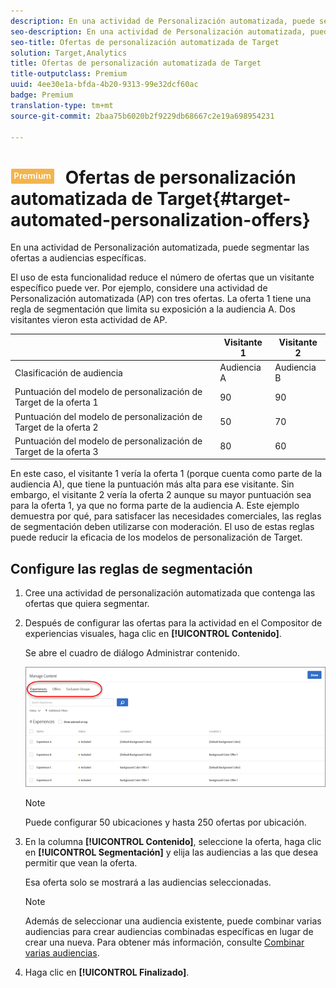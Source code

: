 ```yaml
---
description: En una actividad de Personalización automatizada, puede segmentar las ofertas a audiencias específicas.
seo-description: En una actividad de Personalización automatizada, puede segmentar las ofertas a audiencias específicas.
seo-title: Ofertas de personalización automatizada de Target
solution: Target,Analytics
title: Ofertas de personalización automatizada de Target
title-outputclass: Premium
uuid: 4ee30e1a-bfda-4b20-9313-99e32dcf60ac
badge: Premium
translation-type: tm+mt
source-git-commit: 2baa75b6020b2f9229db68667c2e19a698954231

---
```



# ![PREMIUM](/help/assets/premium.png) Ofertas de personalización automatizada de Target{#target-automated-personalization-offers}

En una actividad de Personalización automatizada, puede segmentar las ofertas a audiencias específicas.

El uso de esta funcionalidad reduce el número de ofertas que un visitante específico puede ver. Por ejemplo, considere una actividad de Personalización automatizada (AP) con tres ofertas. La oferta 1 tiene una regla de segmentación que limita su exposición a la audiencia A. Dos visitantes vieron esta actividad de AP.

|  | Visitante 1 | Visitante 2 |
|--- |--- |--- |
| Clasificación de audiencia | Audiencia A | Audiencia B |
| Puntuación del modelo de personalización de Target de la oferta 1 | 90 | 90 |
| Puntuación del modelo de personalización de Target de la oferta 2 | 50 | 70 |
| Puntuación del modelo de personalización de Target de la oferta 3 | 80 | 60 |

En este caso, el visitante 1 vería la oferta 1 (porque cuenta como parte de la audiencia A), que tiene la puntuación más alta para ese visitante. Sin embargo, el visitante 2 vería la oferta 2 aunque su mayor puntuación sea para la oferta 1, ya que no forma parte de la audiencia A. Este ejemplo demuestra por qué, para satisfacer las necesidades comerciales, las reglas de segmentación deben utilizarse con moderación. El uso de estas reglas puede reducir la eficacia de los modelos de personalización de Target.

## Configure las reglas de segmentación

1. Cree una actividad de personalización automatizada que contenga las ofertas que quiera segmentar.
1. Después de configurar las ofertas para la actividad en el Compositor de experiencias visuales, haga clic en **[!UICONTROL Contenido]**.

   Se abre el cuadro de diálogo Administrar contenido.

   ![](assets/ap_content.png)

   >[!NOTE]
   >
   >Puede configurar 50 ubicaciones y hasta 250 ofertas por ubicación.

1. En la columna **[!UICONTROL Contenido]**, seleccione la oferta, haga clic en **[!UICONTROL Segmentación]** y elija las audiencias a las que desea permitir que vean la oferta.

   Esa oferta solo se mostrará a las audiencias seleccionadas.

   >[!NOTE]
   >
   >Además de seleccionar una audiencia existente, puede combinar varias audiencias para crear audiencias combinadas específicas en lugar de crear una nueva. Para obtener más información, consulte [Combinar varias audiencias](../../c-target/combining-multiple-audiences.md#concept_A7386F1EA4394BD2AB72399C225981E5).

1. Haga clic en **[!UICONTROL Finalizado]**.

